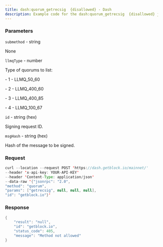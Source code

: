 ```yaml
---
title: dash:quorum_getrecsig  {disallowed} - Dash
description: Example code for the dash:quorum_getrecsig  {disallowed} json-rpc method. Сomplete guide on how to use dash:quorum_getrecsig  {disallowed} json-rpc in GetBlock.io Web3 documentation.
---
```


### Parameters


`submethod` - string

None

`llmqType` - number

Type of quorums to list:

\- 1 - LLMQ_50_60

\- 2 - LLMQ_400_60

\- 3 - LLMQ_400_85

\- 4 - LLMQ_100_67

`id` - string (hex)

Signing request ID.

`msgHash` - string (hex)

Hash of the message to be signed.

### Request

``` java
curl --location --request POST 'https://dash.getblock.io/mainnet/' 
--header 'x-api-key: YOUR-API-KEY' 
--header 'Content-Type: application/json' 
--data-raw '{"jsonrpc": "2.0",
"method": "quorum",
"params": ["getrecsig", null, null, null],
"id": "getblock.io"}'
```

###  Response

``` java
{
    "result": "null",
    "id": "getblock.io",
    "status_code": 405,
    "message": "Method not allowed"
}
```

